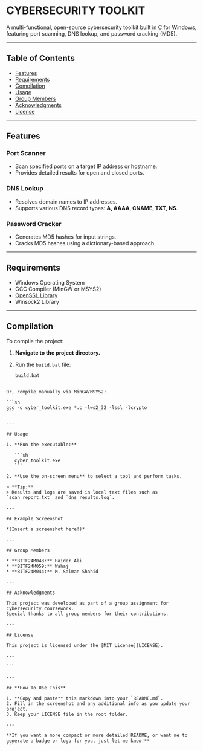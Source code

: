 # CYBERSECURITY TOOLKIT

A multi-functional, open-source cybersecurity toolkit built in C for Windows, featuring port scanning, DNS lookup, and password cracking (MD5).

---

## Table of Contents
- [Features](#features)
- [Requirements](#requirements)
- [Compilation](#compilation)
- [Usage](#usage)
- [Group Members](#group-members)
- [Acknowledgments](#acknowledgments)
- [License](#license)

---

## Features

### Port Scanner
- Scan specified ports on a target IP address or hostname.
- Provides detailed results for open and closed ports.

### DNS Lookup
- Resolves domain names to IP addresses.
- Supports various DNS record types: **A, AAAA, CNAME, TXT, NS**.

### Password Cracker
- Generates MD5 hashes for input strings.
- Cracks MD5 hashes using a dictionary-based approach.

---

## Requirements

- Windows Operating System
- GCC Compiler (MinGW or MSYS2)
- [OpenSSL Library](https://www.openssl.org/)
- Winsock2 Library

---

## Compilation

To compile the project:

1. **Navigate to the project directory.**
2. Run the `build.bat` file:

   ```sh
   build.bat
````

Or, compile manually via MinGW/MSYS2:

```sh
gcc -o cyber_toolkit.exe *.c -lws2_32 -lssl -lcrypto
```

---

## Usage

1. **Run the executable:**

   ```sh
   cyber_toolkit.exe
   ```

2. **Use the on-screen menu** to select a tool and perform tasks.

> **Tip:**
> Results and logs are saved in local text files such as `scan_report.txt` and `dns_results.log`.

---

## Example Screenshot

*(Insert a screenshot here!)*

---

## Group Members

* **BITF24M043:** Haider Ali
* **BITF24M059:** Wahaj
* **BITF24M044:** M. Salman Shahid

---

## Acknowledgments

This project was developed as part of a group assignment for cybersecurity coursework.
Special thanks to all group members for their contributions.

---

## License

This project is licensed under the [MIT License](LICENSE).

---

```

---

## **How To Use This**

1. **Copy and paste** this markdown into your `README.md`.
2. Fill in the screenshot and any additional info as you update your project.
3. Keep your LICENSE file in the root folder.

---

**If you want a more compact or more detailed README, or want me to generate a badge or logo for you, just let me know!**
```
